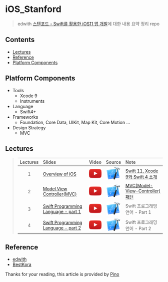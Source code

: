 # iOS_Stanford
> edwith [스탠포드 - Swift를 활용한 iOS11 앱 개발](https://edwith.org/swiftapp/lecture/26619/)에 대한 내용 요약 정리 repo

## Contents
- [Lectures](https://github.com/92pino/iOS_Stanford#lectures)
- [Reference](https://github.com/92pino/iOS_Stanford#Reference)
- [Platform Components](https://github.com/92pino/iOS_Stanford#platform-components)
<!-- - [ReadingAssignments](https://github.com/92pino/iOS_Stanford#reading-assignments)
- [Problem Sets](https://github.com/92pino/iOS_Stanford#problem-sets) -->

## Platform Components
- Tools
    - Xcode 9
    - Instruments
- Language
    - Swift4+
- Frameworks
    - Foundation, Core Data, UIKit, Map Kit, Core Motion ...
- Design Strategy
    - MVC

## Lectures
> | Lectures | Slides | Video | Source | Note |
> |:---:|:---|:---:|:---:|:---|
> |1|[Overview of iOS](Lecture/01_Overview_of_iOS/Slides/Lecture-1-Slides.pdf)|[![재생 url](art/play.png?raw=true)](https://www.edwith.org/swiftapp/lecture/26619/)|[![source url](art/Xcode.png?raw=true)](/Lecture/01_Overview_of_iOS/Concentration)| [Swift 11, Xcode 9와 Swift 4 소개](/Lecture/01_Overview_of_iOS/Ch.1%20Overview%20of%20iOS.md) |
> |2|[Model View Controller(MVC)](Lecture/02_Model_View_Controller(MVC)/Slides/Lecture-2-Slides.pdf)|[![재생 url](art/play.png?raw=true)](https://www.edwith.org/swiftapp/lecture/26620/)|[![source url](art/Xcode.png?raw=true)](/Lecture/02_Model_View_Controller(MVC)/Concentration)| [MVC(Model-View-Controller) 패턴](/Lecture/02_Model_View_Controller(MVC)/Ch.2%20Model_View_Controller(MVC).md) |
 > |3|[Swift Programming Language - part 1]()|[![](art/play.png?raw=true)](https://www.edwith.org/swiftapp/lecture/19418/)|[![source url](art/Xcode.png?raw=true)](/Lecture/03_Swift_Programming_Language/Concentration)| Swift 프로그래밍 언어 - Part 1 | 
> |4|[Swift Programming Language - part 2]()|[![](art/play.png?raw=true)](https://www.edwith.org/swiftapp/lecture/26622/)|[![source url](art/Xcode.png?raw=true)](/Lecture/04_Swift_Programming_Language/Concentration)| Swift 프로그래밍 언어 - Part 2 | 

## Reference
- [edwith]()
- [BestKora]()

Thanks for your reading, this article is provided by [Pino](https://github.com/92pino)

